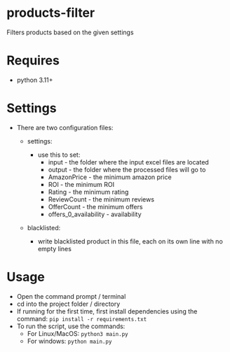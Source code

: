 # products-filter
Filters products based on the given settings

# Requires
- python 3.11+

# Settings
- There are two configuration files:
    - settings:
        - use this to set:
            - input - the folder where the input excel files are located
            - output - the folder where the processed files will go to
            - AmazonPrice - the minimum amazon price
            - ROI - the minimum ROI
            - Rating - the minimum rating
            - ReviewCount - the minimum reviews
            - OfferCount - the minimum offers
            - offers_0_availability - availability
    
    - blacklisted:
        - write blacklisted product in this file, each on its own line with no empty lines

# Usage
- Open the command prompt / terminal
- cd into the project folder / directory
- If running for the first time, first install dependencies using the command: 
    ```pip install -r requirements.txt```
- To run the script, use the commands:
    - For Linux/MacOS: 
        ```python3 main.py```
    - For windows: 
        ```python main.py```